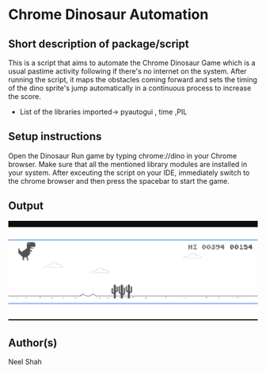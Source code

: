 # Chrome Dinosaur Automation

## Short description of package/script

This is a script that aims to automate the Chrome Dinosaur Game which is a usual pastime activity following if there's no internet on the system. After running the script, it maps the obstacles coming forward and sets the timing of the dino sprite's jump automatically in a continuous process to increase the score.
- List of the libraries imported-> pyautogui , time  ,PIL

## Setup instructions
Open the Dinosaur Run game by typing chrome://dino in your Chrome browser. Make sure that all the mentioned library modules are installed in your system. 
After exceuting the script on your IDE, immediately switch to the chrome browser and then press  the spacebar to start the game.

## Output
![image](Image/image.png)


## Author(s)

Neel Shah
